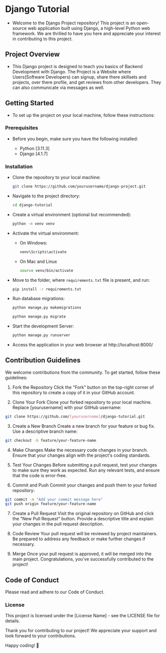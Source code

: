 # Django Tutorial

- Welcome to the Django Project repository! This project is an open-source web application built using Django, a high-level Python web framework. We are thrilled to have you here and appreciate your interest in contributing to this project.

## Project Overview

- This Django project is designed to teach you basics of Backend Development with Django. The Project is a Website where Users(Software Developers) can signup, share there skillsets and projects, over there profile, and get reviews from other developers. They can also communicate via messages as well.

## Getting Started

- To set up the project on your local machine, follow these instructions:

### Prerequisites

- Before you begin, make sure you have the following installed:

  - Python [3.11.3]
  - Django [4.1.7]

### Installation

- Clone the repository to your local machine:

    ```bash
    git clone https://github.com/yourusername/django-project.git
    ```

- Navigate to the project directory:

    ```bash
    cd django-tutorial
    ```

- Create a virtual environment (optional but recommended):

    ```bash
    python -m venv venv
    ```

- Activate the virtual environment:

  - On Windows:

    ```bash
    venv\Scripts\activate
    ```

  - On Mac and Linux

    ```bash
    source venv/bin/activate
    ```

- Move to the folder, where `requirements.txt` file is present, and run:

    ```bash
    pip install -r requirements.txt
    ```

- Run database migrations:

    ```bash
    python manage.py makemigrations
    ```

    ```bash
    python manage.py migrate
    ```

- Start the development Server:

    ```bash
    python manage.py runserver
    ```

- Access the application in your web browser at http://localhost:8000/

## Contribution Guidelines

We welcome contributions from the community. To get started, follow these guidelines:

1. Fork the Repository
Click the "Fork" button on the top-right corner of this repository to create a copy of it in your GitHub account.

2. Clone Your Fork
Clone your forked repository to your local machine. Replace [yourusername] with your GitHub username:

```bash
git clone https://github.com/[yourusername]/django-tutorial.git
```

3. Create a New Branch
Create a new branch for your feature or bug fix. Use a descriptive branch name:

```bash
git checkout -b feature/your-feature-name
```

4. Make Changes
Make the necessary code changes in your branch. Ensure that your changes align with the project's coding standards.

5. Test Your Changes
Before submitting a pull request, test your changes to make sure they work as expected. Run any relevant tests, and ensure that the code is error-free.

6. Commit and Push
Commit your changes and push them to your forked repository:

```bash
git commit -m "Add your commit message here"
git push origin feature/your-feature-name
```

7. Create a Pull Request
Visit the original repository on GitHub and click the "New Pull Request" button. Provide a descriptive title and explain your changes in the pull request description.

8. Code Review
Your pull request will be reviewed by project maintainers. Be prepared to address any feedback or make further changes if necessary.

9. Merge
Once your pull request is approved, it will be merged into the main project. Congratulations, you've successfully contributed to the project!

## Code of Conduct

Please read and adhere to our Code of Conduct.

### License

This project is licensed under the [License Name] - see the LICENSE file for details.

Thank you for contributing to our project! We appreciate your support and look forward to your contributions.

Happy coding! 🚀